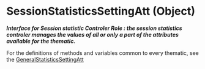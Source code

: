 # SessionStatisticsSettingAtt (Object)

**_Interface for Session statistic Controler
**Role** : the session statistics controler manages the values of all or only a part of the attributes available for the thematic._**

For the definitions of methods and variables common to every thematic, see the [GeneralStatisticsSettingAtt](../System/interface_GeneralStatisticsSettingAtt_154832.md)